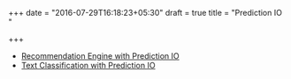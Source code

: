 +++
date = "2016-07-29T16:18:23+05:30"
draft = true
title = "Prediction IO "

+++

* [Recommendation Engine with Prediction IO ](recommendation_engine)
* [Text Classification with Prediction IO ](text_classification)
